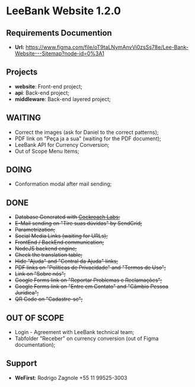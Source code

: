 # LeeBank Website 1.2.0

## Requirements Documention

- **Url:** https://www.figma.com/file/oT9taLNymAnvVi0zsSs78e/Lee-Bank-Website---Sitemap?node-id=0%3A1

## Projects

* **website**: Front-end project;
* **api**: Back-end project;
* **middleware**: Back-end layered project;

## WAITING

* Correct the images (ask for Daniel to the correct patterns);
* PDF link on "Peça ja a sua" (waiting for the PDF document);
* LeeBank API for Currency Conversion;
* Out of Scope Menu Items;

## DOING

* Conformation modal after mail sending;

## DONE

* ~~Database Generated with [Cockroach Labs](https://www.cockroachlabs.com/);~~
* ~~E-Mail sending on "Tire suas dúvidas" by SendGrid;~~
* ~~Parametrization;~~
* ~~Social Media Links (waiting for URLs);~~
* ~~FrontEnd / BackEnd communication;~~
* ~~NodeJS backend engine;~~
* ~~Check the translation table;~~
* ~~Hide "Ajuda" and "Central da Ajuda" links;~~
* ~~PDF links on "Políticas de Privacidade" and "Termos de Uso";~~
* ~~Link on "Sobre nós";~~
* ~~Google Forms link on "Reportar Problemas e Reclamações";~~
* ~~Google Forms link on "Entre em Contato" and "Câmbio Pessoa Jurídica";~~
* ~~QR Code on "Cadastre-se";~~


## OUT OF SCOPE

* Login - Agreement with LeeBank technical team;
* Tabfolder "Receber" on currency conversion (out of Figma documentation);


## Support
- **WeFirst**: Rodrigo Zagnole +55 11 99525-3003
